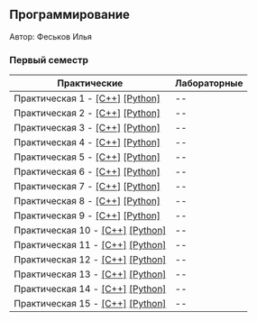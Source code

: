 ## Программирование

Автор: Феськов Илья

### Первый семестр

| Практические | Лабораторные |
| ------------ | ------------ |
| Практическая 1 - [[C++]](./Practice/01/C++/) [[Python]](./Practice/01/Python/) | -- |
| Практическая 2 - [[C++]](./Practice/02/C++/) [[Python]](./Practice/02/Python/) | -- |
| Практическая 3 - [[C++]](./Practice/03/C++/) [[Python]](./Practice/03/Python/) | -- |
| Практическая 4 - [[C++]](./Practice/04/C++/) [[Python]](./Practice/04/Python/) | -- |
| Практическая 5 - [[C++]](./Practice/05/C++/) [[Python]](./Practice/05/Python/) | -- |
| Практическая 6 - [[C++]](./Practice/06/C++/) [[Python]](./Practice/06/Python/) | -- |
| Практическая 7 - [[C++]](./Practice/07/C++/) [[Python]](./Practice/07/Python/) | -- |
| Практическая 8 - [[C++]](./Practice/08/C++/) [[Python]](./Practice/08/Python/) | -- |
| Практическая 9 - [[C++]](./Practice/09/C++/) [[Python]](./Practice/09/Python/) | -- |
| Практическая 10 - [[C++]](./Practice/10/C++/) [[Python]](./Practice/10/Python/) | -- |
| Практическая 11 - [[C++]](./Practice/11/C++/) [[Python]](./Practice/11/Python/) | -- |
| Практическая 12 - [[C++]](./Practice/12/C++/) [[Python]](./Practice/12/Python/) | -- |
| Практическая 13 - [[C++]](./Practice/13/C++/) [[Python]](./Practice/13/Python/) | -- |
| Практическая 14 - [[C++]](./Practice/14/C++/) [[Python]](./Practice/14/Python/) | -- |
| Практическая 15 - [[C++]](./Practice/15/C++/) [[Python]](./Practice/15/Python/) | -- |
